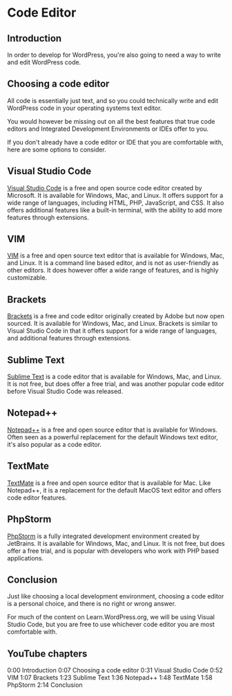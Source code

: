 # Code Editor

## Introduction

In order to develop for WordPress, you're also going to need a way to write and edit WordPress code. 

## Choosing a code editor

All code is essentially just text, and so you could technically write and edit WordPress code in your operating systems text editor.

You would however be missing out on all the best features that true code editors and Integrated Development Environments or IDEs offer to you.

If you don't already have a code editor or IDE that you are comfortable with, here are some options to consider.

## Visual Studio Code

[Visual Studio Code](https://code.visualstudio.com/) is a free and open source code editor created by Microsoft. It is available for Windows, Mac, and Linux. It offers support for a wide range of languages, including HTML, PHP, JavaScript, and CSS. It also offers additional features like a built-in terminal, with the ability to add more features through extensions.

## VIM

[VIM](https://www.vim.org/) is a free and open source text editor that is available for Windows, Mac, and Linux. It is a command line based editor, and is not as user-friendly as other editors. It does however offer a wide range of features, and is highly customizable.

## Brackets

[Brackets](http://brackets.io/) is a free and code editor originally created by Adobe but now open sourced. It is available for Windows, Mac, and Linux. Brackets is similar to Visual Studio Code in that it offers support for a wide range of languages, and additional features through extensions.

## Sublime Text

[Sublime Text](https://www.sublimetext.com/) is a code editor that is available for Windows, Mac, and Linux. It is not free, but does offer a free trial, and was another popular code editor before Visual Studio Code was released.

## Notepad++

[Notepad++](https://notepad-plus-plus.org/) is a free and open source editor that is available for Windows. Often seen as a powerful replacement for the default Windows text editor, it's also popular as a code editor.

## TextMate

[TextMate](https://macromates.com/) is a free and open source editor that is available for Mac. Like Notepad++, it is a replacement for the default MacOS text editor and offers code editor features.

## PhpStorm

[PhpStorm](https://www.jetbrains.com/phpstorm/) is a fully integrated development environment created by JetBrains. It is available for Windows, Mac, and Linux. It is not free, but does offer a free trial, and is popular with developers who work with PHP based applications.

## Conclusion

Just like choosing a local development environment, choosing a code editor is a personal choice, and there is no right or wrong answer. 

For much of the content on Learn.WordPress.org, we will be using Visual Studio Code, but you are free to use whichever code editor you are most comfortable with.

## YouTube chapters

0:00 Introduction
0:07 Choosing a code editor
0:31 Visual Studio Code
0:52 VIM
1:07 Brackets
1:23 Sublime Text
1:36 Notepad++
1:48 TextMate
1:58 PhpStorm
2:14 Conclusion